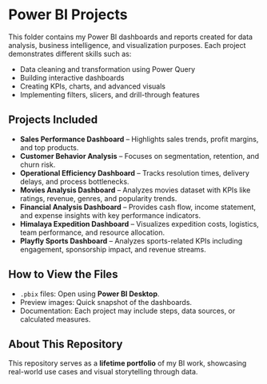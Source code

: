 # Power BI Projects

This folder contains my Power BI dashboards and reports created for data analysis, business intelligence, and visualization purposes. Each project demonstrates different skills such as:

- Data cleaning and transformation using Power Query  
- Building interactive dashboards  
- Creating KPIs, charts, and advanced visuals  
- Implementing filters, slicers, and drill-through features  

## Projects Included
- **Sales Performance Dashboard** – Highlights sales trends, profit margins, and top products.
- **Customer Behavior Analysis** – Focuses on segmentation, retention, and churn risk.
- **Operational Efficiency Dashboard** – Tracks resolution times, delivery delays, and process bottlenecks.
- **Movies Analysis Dashboard** – Analyzes movies dataset with KPIs like ratings, revenue, genres, and popularity trends.
- **Financial Analysis Dashboard** – Provides cash flow, income statement, and expense insights with key performance             indicators.
- **Himalaya Expedition Dashboard** – Visualizes expedition costs, logistics, team performance, and resource allocation.
- **Playfly Sports Dashboard** – Analyzes sports-related KPIs including engagement, sponsorship impact, and revenue streams.

## How to View the Files
- `.pbix` files: Open using **Power BI Desktop**.
- Preview images: Quick snapshot of the dashboards.
- Documentation: Each project may include steps, data sources, or calculated measures.

## About This Repository
This repository serves as a **lifetime portfolio** of my BI work, showcasing real-world use cases and visual storytelling through data.


